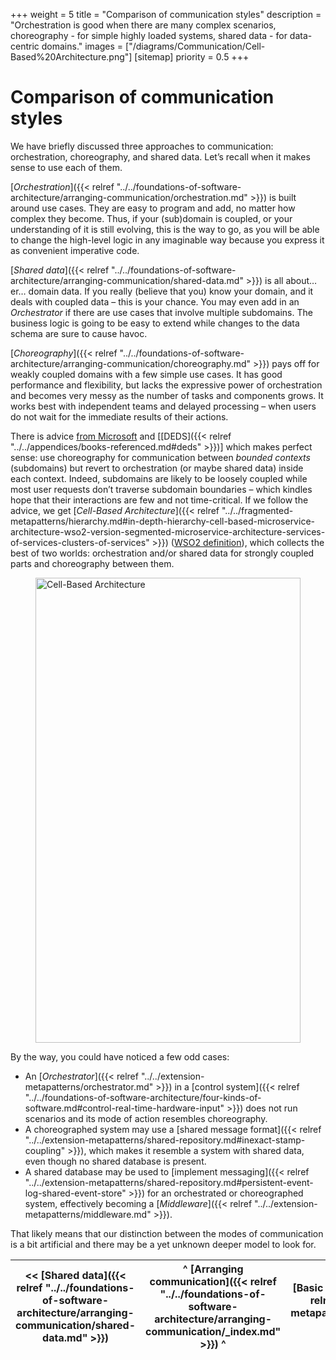 +++
weight = 5
title = "Comparison of communication styles"
description = "Orchestration is good when there are many complex scenarios, choreography - for simple highly loaded systems, shared data - for data-centric domains."
images = ["/diagrams/Communication/Cell-Based%20Architecture.png"]
[sitemap]
  priority = 0.5
+++

# Comparison of communication styles

We have briefly discussed three approaches to communication: orchestration, choreography, and shared data\. Let’s recall when it makes sense to use each of them\.

[*Orchestration*]({{< relref "../../foundations-of-software-architecture/arranging-communication/orchestration.md" >}}) is built around use cases\. They are easy to program and add, no matter how complex they become\. Thus, if your \(sub\)domain is coupled, or your understanding of it is still evolving, this is the way to go, as you will be able to change the high\-level logic in any imaginable way because you express it as convenient imperative code\.

[*Shared data*]({{< relref "../../foundations-of-software-architecture/arranging-communication/shared-data.md" >}}) is all about… er… domain data\. If you really \(believe that you\) know your domain, and it deals with coupled data – this is your chance\. You may even add in an *Orchestrator* if there are use cases that involve multiple subdomains\. The business logic is going to be easy to extend while changes to the data schema are sure to cause havoc\.

[*Choreography*]({{< relref "../../foundations-of-software-architecture/arranging-communication/choreography.md" >}}) pays off for weakly coupled domains with a few simple use cases\. It has good performance and flexibility, but lacks the expressive power of orchestration and becomes very messy as the number of tasks and components grows\. It works best with independent teams and delayed processing – when users do not wait for the immediate results of their actions\.

There is advice [from Microsoft](https://learn.microsoft.com/en-us/azure/architecture/patterns/choreography) and \[[DEDS]({{< relref "../../appendices/books-referenced.md#deds" >}})\] which makes perfect sense: use choreography for communication between *bounded contexts* \(subdomains\) but revert to orchestration \(or maybe shared data\) inside each context\. Indeed, subdomains are likely to be loosely coupled while most user requests don’t traverse subdomain boundaries – which kindles hope that their interactions are few and not time\-critical\. If we follow the advice, we get [*Cell\-Based Architecture*]({{< relref "../../fragmented-metapatterns/hierarchy.md#in-depth-hierarchy-cell-based-microservice-architecture-wso2-version-segmented-microservice-architecture-services-of-services-clusters-of-services" >}}) \([WSO2 definition](https://github.com/wso2/reference-architecture/blob/master/reference-architecture-cell-based.md)\), which collects the best of two worlds: orchestration and/or shared data for strongly coupled parts and choreography between them\.

<figure>
<a href="/diagrams/Communication/Cell-Based%20Architecture.png" style="outline:none">
<img src="/diagrams/Communication/Cell-Based%20Architecture.png" alt="Cell-Based Architecture" loading="lazy" width="1763" height="744" style="width:100%"/>
</a>
</figure>

By the way, you could have noticed a few odd cases:

- An [*Orchestrator*]({{< relref "../../extension-metapatterns/orchestrator.md" >}}) in a [control system]({{< relref "../../foundations-of-software-architecture/four-kinds-of-software.md#control-real-time-hardware-input" >}}) does not run scenarios and its mode of action resembles choreography\.
- A choreographed system may use a [shared message format]({{< relref "../../extension-metapatterns/shared-repository.md#inexact-stamp-coupling" >}}), which makes it resemble a system with shared data, even though no shared database is present\.
- A shared database may be used to [implement messaging]({{< relref "../../extension-metapatterns/shared-repository.md#persistent-event-log-shared-event-store" >}}) for an orchestrated or choreographed system, effectively becoming a [*Middleware*]({{< relref "../../extension-metapatterns/middleware.md" >}})\.


That likely means that our distinction between the modes of communication is a bit artificial and there may be a yet unknown deeper model to look for\.

<nav>

| \<\< [Shared data]({{< relref "../../foundations-of-software-architecture/arranging-communication/shared-data.md" >}}) | ^ [Arranging communication]({{< relref "../../foundations-of-software-architecture/arranging-communication/_index.md" >}}) ^ | [Basic metapatterns]({{< relref "../../basic-metapatterns/_index.md" >}}) \>\> |
| --- | --- | --- |

</nav>